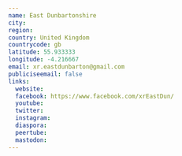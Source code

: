 ```yaml
---
name: East Dunbartonshire
city:
region:
country: United Kingdom
countrycode: gb
latitude: 55.933333
longitude: -4.216667
email: xr.eastdunbarton@gmail.com
publiciseemail: false
links:
  website:
  facebook: https://www.facebook.com/xrEastDun/
  youtube:
  twitter:
  instagram:
  diaspora:
  peertube:
  mastodon:
---
```

